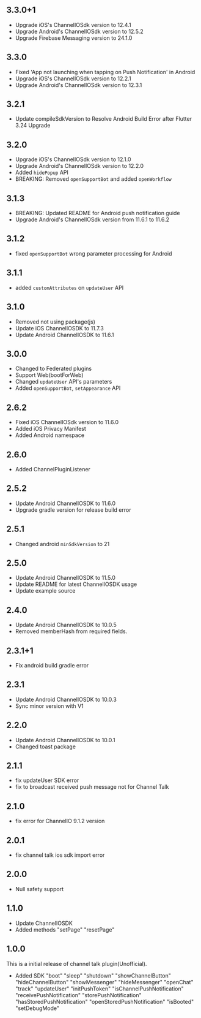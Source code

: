 ## 3.3.0+1

- Upgrade iOS's ChannelIOSdk version to 12.4.1
- Upgrade Android's ChannelIOSdk version to 12.5.2
- Upgrade Firebase Messaging version to 24.1.0

## 3.3.0

- Fixed 'App not launching when tapping on Push Notification' in Android
- Upgrade iOS's ChannelIOSdk version to 12.2.1
- Upgrade Android's ChannelIOSdk version to 12.3.1

## 3.2.1

- Update compileSdkVersion to Resolve Android Build Error after Flutter 3.24 Upgrade

## 3.2.0

- Upgrade iOS's ChannelIOSdk version to 12.1.0
- Upgrade Android's ChannelIOSdk version to 12.2.0
- Added `hidePopup` API
- BREAKING: Removed `openSupportBot` and added `openWorkflow`

## 3.1.3

- BREAKING: Updated README for Android push notification guide
- Upgrade Android's ChannelIOSdk version from 11.6.1 to 11.6.2

## 3.1.2

- fixed `openSupportBot` wrong parameter processing for Android

## 3.1.1

- added `customAttributes` on `updateUser` API

## 3.1.0

- Removed not using package(js)
- Update iOS ChannelIOSDK to 11.7.3
- Update Android ChannelIOSDK to 11.6.1

## 3.0.0

- Changed to Federated plugins
- Support Web(bootForWeb)
- Changed `updateUser` API's parameters
- Added `openSupportBot`, `setAppearance` API

## 2.6.2

- Fixed iOS ChannelIOSdk version to 11.6.0
- Added iOS Privacy Manifest
- Added Android namespace

## 2.6.0

- Added ChannelPluginListener

## 2.5.2

- Update Android ChannelIOSDK to 11.6.0
- Upgrade gradle version for release build error

## 2.5.1

- Changed android `minSdkVersion` to 21

## 2.5.0

- Update Android ChannelIOSDK to 11.5.0
- Update README for latest ChannelIOSDK usage
- Update example source

## 2.4.0

- Update Android ChannelIOSDK to 10.0.5
- Removed memberHash from required fields.

## 2.3.1+1

- Fix android build gradle error

## 2.3.1

- Update Android ChannelIOSDK to 10.0.3
- Sync minor version with V1

## 2.2.0

- Update Android ChannelIOSDK to 10.0.1
- Changed toast package

## 2.1.1

- fix updateUser SDK error
- fix to broadcast received push message not for Channel Talk

## 2.1.0

- fix error for ChannelIO 9.1.2 version

## 2.0.1

- fix channel talk ios sdk import error

## 2.0.0

- Null safety support

## 1.1.0

- Update ChannelIOSDK
- Added methods
  "setPage"
  "resetPage"

## 1.0.0

This is a initial release of channel talk plugin(Unofficial).

- Added SDK
  "boot"
  "sleep"
  "shutdown"
  "showChannelButton"
  "hideChannelButton"
  "showMessenger"
  "hideMessenger"
  "openChat"
  "track"
  "updateUser"
  "initPushToken"
  "isChannelPushNotification"
  "receivePushNotification"
  "storePushNotification"
  "hasStoredPushNotification"
  "openStoredPushNotification"
  "isBooted"
  "setDebugMode"
